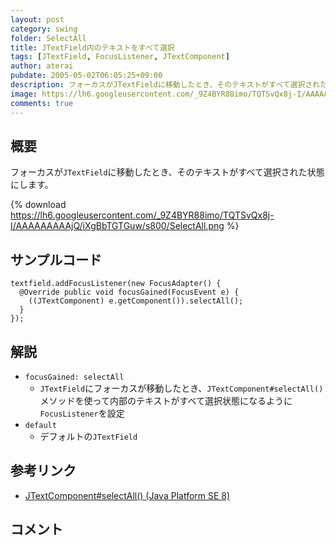 ```yaml
---
layout: post
category: swing
folder: SelectAll
title: JTextField内のテキストをすべて選択
tags: [JTextField, FocusListener, JTextComponent]
author: aterai
pubdate: 2005-05-02T06:05:25+09:00
description: フォーカスがJTextFieldに移動したとき、そのテキストがすべて選択された状態にします。
image: https://lh6.googleusercontent.com/_9Z4BYR88imo/TQTSvQx8j-I/AAAAAAAAAjQ/iXgBbTGTGuw/s800/SelectAll.png
comments: true
---
```

## 概要
フォーカスが`JTextField`に移動したとき、そのテキストがすべて選択された状態にします。

{% download https://lh6.googleusercontent.com/_9Z4BYR88imo/TQTSvQx8j-I/AAAAAAAAAjQ/iXgBbTGTGuw/s800/SelectAll.png %}

## サンプルコード
<pre class="prettyprint"><code>textfield.addFocusListener(new FocusAdapter() {
  @Override public void focusGained(FocusEvent e) {
    ((JTextComponent) e.getComponent()).selectAll();
  }
});
</code></pre>

## 解説
- `focusGained: selectAll`
    - `JTextField`にフォーカスが移動したとき、`JTextComponent#selectAll()`メソッドを使って内部のテキストがすべて選択状態になるように`FocusListener`を設定
- `default`
    - デフォルトの`JTextField`

<!-- dummy comment line for breaking list -->

## 参考リンク
- [JTextComponent#selectAll() (Java Platform SE 8)](https://docs.oracle.com/javase/jp/8/docs/api/javax/swing/text/JTextComponent.html#selectAll--)

<!-- dummy comment line for breaking list -->

## コメント
